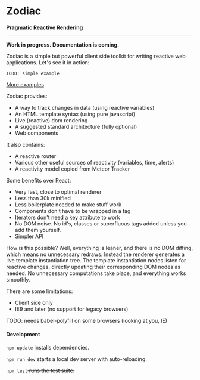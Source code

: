 
# Zodiac

**Pragmatic Reactive Rendering**

---

**Work in progress. Documentation is coming.**

Zodiac is a simple but powerful client side toolkit for writing reactive web applications. Let's see it in action:

    TODO: simple example

[More examples](examples)

 Zodiac provides:

- A way to track changes in data (using reactive variables)
- An HTML template syntax (using pure javascript)
- Live (reactive) dom rendering
- A suggested standard architecture (fully optional)
- Web components

It also contains:

- A reactive router
- Various other useful sources of reactivity (variables, time, alerts)
- A reactivity model copied from Meteor Tracker

Some benefits over React:

- Very fast, close to optimal renderer
- Less than 30k minified
- Less boilerplate needed to make stuff work
- Components don't have to be wrapped in a tag
- Iterators don't need a key attribute to work
- No DOM noise. No id's, classes or superfluous tags added unless you add them yourself.
- Simpler API

How is this possible? Well, everything is leaner, and there is no DOM diffing, which means no unnecessary redraws. Instead the renderer generates a live template instantiation tree. The template instantiation nodes listen for reactive changes, directly updating their corresponding DOM nodes as needed. No unnecessary computations take place, and everything works smoothly.

There are some limitations:

- Client side only
- IE9 and later (no support for legacy browsers)

TODO: needs babel-polyfill on some browsers (looking at you, IE)

#### Development

`npm update` installs dependencies.

`npm run dev` starts a local dev server with auto-reloading.

<del>`npm test` runs the test suite.</del>
